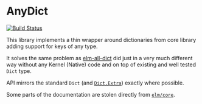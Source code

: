# AnyDict

[![Build Status](https://github.com/turboMaCk/any-dict/actions/workflows/test.yml/badge.svg)](https://github.com/turboMaCk/any-dict/actions/workflows/test.yml)

This library implements a thin wrapper around
dictionaries from core library adding support for keys of any type.

It solves the same problem as [elm-all-dict](http://package.elm-lang.org/packages/eeue56/elm-all-dict/latest) did just in a very much different way
without any Kernel (Native) code and on top of existing and well tested
`Dict` type.

API mirrors the standard `Dict` (and [`Dict.Extra`](https://package.elm-lang.org/packages/elm-community/dict-extra/latest/Dict.Extra)) exactly where possible.

Some parts of the documentation are stolen directly from [`elm/core`](http://package.elm-lang.org/packages/elm/core/latest).
